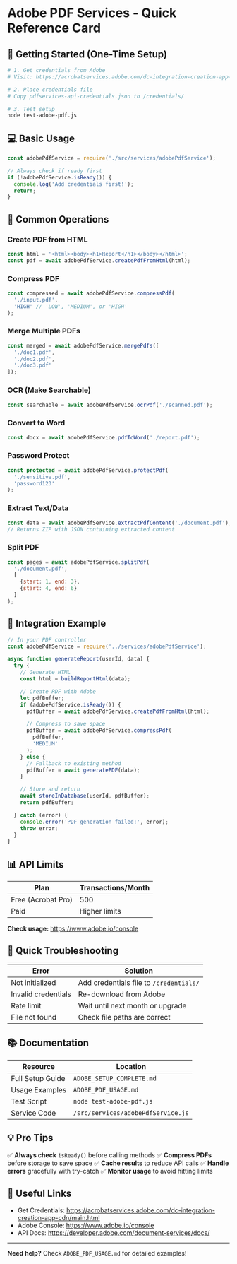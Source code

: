 # Adobe PDF Services - Quick Reference Card

## 🚀 Getting Started (One-Time Setup)

```bash
# 1. Get credentials from Adobe
# Visit: https://acrobatservices.adobe.com/dc-integration-creation-app-cdn/main.html

# 2. Place credentials file
# Copy pdfservices-api-credentials.json to /credentials/

# 3. Test setup
node test-adobe-pdf.js
```

## 💻 Basic Usage

```javascript
const adobePdfService = require('./src/services/adobePdfService');

// Always check if ready first
if (!adobePdfService.isReady()) {
  console.log('Add credentials first!');
  return;
}
```

## 📄 Common Operations

### Create PDF from HTML
```javascript
const html = '<html><body><h1>Report</h1></body></html>';
const pdf = await adobePdfService.createPdfFromHtml(html);
```

### Compress PDF
```javascript
const compressed = await adobePdfService.compressPdf(
  './input.pdf',
  'HIGH' // 'LOW', 'MEDIUM', or 'HIGH'
);
```

### Merge Multiple PDFs
```javascript
const merged = await adobePdfService.mergePdfs([
  './doc1.pdf',
  './doc2.pdf',
  './doc3.pdf'
]);
```

### OCR (Make Searchable)
```javascript
const searchable = await adobePdfService.ocrPdf('./scanned.pdf');
```

### Convert to Word
```javascript
const docx = await adobePdfService.pdfToWord('./report.pdf');
```

### Password Protect
```javascript
const protected = await adobePdfService.protectPdf(
  './sensitive.pdf',
  'password123'
);
```

### Extract Text/Data
```javascript
const data = await adobePdfService.extractPdfContent('./document.pdf');
// Returns ZIP with JSON containing extracted content
```

### Split PDF
```javascript
const pages = await adobePdfService.splitPdf(
  './document.pdf',
  [
    {start: 1, end: 3},
    {start: 4, end: 6}
  ]
);
```

## 🔌 Integration Example

```javascript
// In your PDF controller
const adobePdfService = require('../services/adobePdfService');

async function generateReport(userId, data) {
  try {
    // Generate HTML
    const html = buildReportHtml(data);

    // Create PDF with Adobe
    let pdfBuffer;
    if (adobePdfService.isReady()) {
      pdfBuffer = await adobePdfService.createPdfFromHtml(html);

      // Compress to save space
      pdfBuffer = await adobePdfService.compressPdf(
        pdfBuffer,
        'MEDIUM'
      );
    } else {
      // Fallback to existing method
      pdfBuffer = await generatePDF(data);
    }

    // Store and return
    await storeInDatabase(userId, pdfBuffer);
    return pdfBuffer;

  } catch (error) {
    console.error('PDF generation failed:', error);
    throw error;
  }
}
```

## 📊 API Limits

| Plan | Transactions/Month |
|------|-------------------|
| Free (Acrobat Pro) | 500 |
| Paid | Higher limits |

**Check usage:** https://www.adobe.io/console

## 🐛 Quick Troubleshooting

| Error | Solution |
|-------|----------|
| Not initialized | Add credentials file to `/credentials/` |
| Invalid credentials | Re-download from Adobe |
| Rate limit | Wait until next month or upgrade |
| File not found | Check file paths are correct |

## 📚 Documentation

| Resource | Location |
|----------|----------|
| Full Setup Guide | `ADOBE_SETUP_COMPLETE.md` |
| Usage Examples | `ADOBE_PDF_USAGE.md` |
| Test Script | `node test-adobe-pdf.js` |
| Service Code | `/src/services/adobePdfService.js` |

## 💡 Pro Tips

✅ **Always check** `isReady()` before calling methods
✅ **Compress PDFs** before storage to save space
✅ **Cache results** to reduce API calls
✅ **Handle errors** gracefully with try-catch
✅ **Monitor usage** to avoid hitting limits

## 🔗 Useful Links

- Get Credentials: https://acrobatservices.adobe.com/dc-integration-creation-app-cdn/main.html
- Adobe Console: https://www.adobe.io/console
- API Docs: https://developer.adobe.com/document-services/docs/

---

**Need help?** Check `ADOBE_PDF_USAGE.md` for detailed examples!
